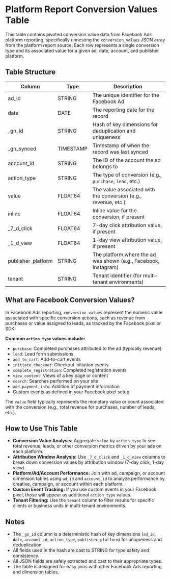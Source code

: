 # Platform Report Conversion Values Table

This table contains pivoted conversion value data from Facebook Ads platform reporting, specifically unnesting the `conversion_values` JSON array from the platform report source. Each row represents a single conversion type and its associated value for a given ad, date, account, and publisher platform.

## Table Structure

| Column              | Type      | Description                                                      |
|---------------------|-----------|------------------------------------------------------------------|
| ad_id               | STRING    | The unique identifier for the Facebook Ad                        |
| date                | DATE      | The reporting date for the record                                |
| _gn_id              | STRING    | Hash of key dimensions for deduplication and uniqueness          |
| _gn_synced          | TIMESTAMP | Timestamp of when the record was last synced                     |
| account_id          | STRING    | The ID of the account the ad belongs to                          |
| action_type         | STRING    | The type of conversion (e.g., `purchase`, `lead`, etc.)          |
| value               | FLOAT64   | The value associated with the conversion (e.g., revenue, etc.)   |
| inline              | FLOAT64   | Inline value for the conversion, if present                      |
| _7_d_click          | FLOAT64   | 7-day click attribution value, if present                        |
| _1_d_view           | FLOAT64   | 1-day view attribution value, if present                         |
| publisher_platform  | STRING    | The platform where the ad was shown (e.g., Facebook, Instagram)  |
| tenant              | STRING    | Tenant identifier (for multi-tenant environments)                |

## What are Facebook Conversion Values?

In Facebook Ads reporting, `conversion_values` represent the numeric value associated with specific conversion actions, such as revenue from purchases or value assigned to leads, as tracked by the Facebook pixel or SDK.

**Common `action_type` values include:**
- `purchase`: Completed purchases attributed to the ad (typically revenue)
- `lead`: Lead form submissions
- `add_to_cart`: Add-to-cart events
- `initiate_checkout`: Checkout initiation events
- `complete_registration`: Completed registration events
- `view_content`: Views of a key page or content
- `search`: Searches performed on your site
- `add_payment_info`: Addition of payment information
- Custom events as defined in your Facebook pixel setup

The `value` field typically represents the monetary value or count associated with the conversion (e.g., total revenue for purchases, number of leads, etc.).

## How to Use This Table

- **Conversion Value Analysis:** Aggregate `value` by `action_type` to see total revenue, leads, or other conversion metrics driven by your ads on each platform.
- **Attribution Window Analysis:** Use `_7_d_click` and `_1_d_view` columns to break down conversion values by attribution window (7-day click, 1-day view).
- **Platform/Ad/Account Performance:** Join with ad, campaign, or account dimension tables using `ad_id` and `account_id` to analyze performance by creative, campaign, or account within each platform.
- **Custom Event Tracking:** If you use custom events in your Facebook pixel, those will appear as additional `action_type` values.
- **Tenant Filtering:** Use the `tenant` column to filter results for specific clients or business units in multi-tenant environments.

## Notes

- The `_gn_id` column is a deterministic hash of key dimensions (`ad_id`, `date`, `account_id`, `action_type`, `publisher_platform`) for uniqueness and deduplication.
- All fields used in the hash are cast to STRING for type safety and consistency.
- All JSON fields are safely extracted and cast to their appropriate types.
- The table is designed for easy joins with other Facebook Ads reporting and dimension tables. 